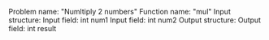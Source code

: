 
Problem name: "Numltiply 2 numbers"
Function name: "mul"
Input structure:
Input field: int num1
Input field: int num2
Output structure:
Output field: int result
